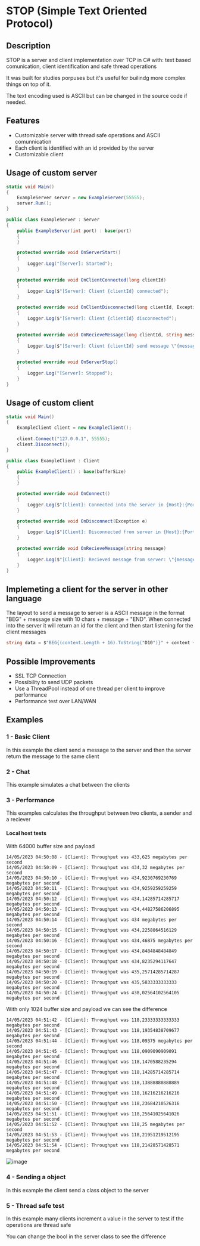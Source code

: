# STOP  (Simple Text Oriented Protocol)

## Description

STOP is a server and client implementation over TCP in C# with: text based comunication, client identification and safe thread operations

It was built for studies porpuses but it's useful for builindg more complex things on top of it.

The text encoding used is ASCII but can be changed in the source code if needed.

## Features

  - Customizable server with thread safe operations and ASCII comunnication
  - Each client is identified with an id provided by the server
  - Customizable client

## Usage of custom server

```C#
static void Main()
{
    ExampleServer server = new ExampleServer(55555);
    server.Run();
} 
```

```C# 
public class ExampleServer : Server
{
    public ExampleServer(int port) : base(port)
    {
    }

    protected override void OnServerStart()
    {
        Logger.Log("[Server]: Started");
    }

    protected override void OnClientConnected(long clientId)
    {
        Logger.Log($"[Server]: Client {clientId} connected");
    }

    protected override void OnClientDisconnected(long clientId, Exception e)
    {
        Logger.Log($"[Server]: Client {clientId} disconnected");
    }

    protected override void OnRecieveMessage(long clientId, string message)
    {
        Logger.Log($"[Server]: Client {clientId} send message \"{message}\"");
    }

    protected override void OnServerStop()
    {
        Logger.Log("[Server]: Stopped");
    }
}
```

## Usage of custom client

```C#
static void Main()
{
    ExampleClient client = new ExampleClient();
  
    client.Connect("127.0.0.1", 55555);
    client.Disconnect();
} 
```

```C#
public class ExampleClient : Client
{
    public ExampleClient() : base(bufferSize)
    {
    }

    protected override void OnConnect()
    {
        Logger.Log($"[Client]: Connected into the server in {Host}:{Port} with id {Id}");
    }

    protected override void OnDisconnect(Exception e)
    {
        Logger.Log($"[Client]: Disconnected from server in {Host}:{Port}");
    }

    protected override void OnRecieveMessage(string message)
    {
        Logger.Log($"[Client]: Recieved message from server: \"{message}\"");
    }
}
```

## Implemeting a client for the server in other language

The layout to send a message to server is a ASCII message in the format "BEG" + message size with 10 chars + message + "END".
When connected into the server it will return an id for the client and then start listening for the client messages

```C#
string data = $"BEG{(content.Length + 16).ToString("D10")}" + content + "END";
```

## Possible Improvements

- SSL TCP Connection
- Possibility to send UDP packets
- Use a ThreadPool instead of one thread per client to improve performance
- Performance test over LAN/WAN

## Examples

### 1 - Basic Client
In this example the client send a message to the server and then  the server return the message to the same client
### 2 - Chat
This example simulates a chat between the clients
### 3 - Performance
This examples calculates the throughput between two clients, a sender and a reciever

#### Local host tests

With 64000 buffer size and payload
```
14/05/2023 04:50:08 - [Client]: Throughput was 433,625 megabytes per second
14/05/2023 04:50:09 - [Client]: Throughput was 434,32 megabytes per second
14/05/2023 04:50:10 - [Client]: Throughput was 434,9230769230769 megabytes per second
14/05/2023 04:50:11 - [Client]: Throughput was 434,9259259259259 megabytes per second
14/05/2023 04:50:12 - [Client]: Throughput was 434,14285714285717 megabytes per second
14/05/2023 04:50:13 - [Client]: Throughput was 434,44827586206895 megabytes per second
14/05/2023 04:50:14 - [Client]: Throughput was 434 megabytes per second
14/05/2023 04:50:15 - [Client]: Throughput was 434,2258064516129 megabytes per second
14/05/2023 04:50:16 - [Client]: Throughput was 434,46875 megabytes per second
14/05/2023 04:50:17 - [Client]: Throughput was 434,8484848484849 megabytes per second
14/05/2023 04:50:18 - [Client]: Throughput was 434,8235294117647 megabytes per second
14/05/2023 04:50:19 - [Client]: Throughput was 435,25714285714287 megabytes per second
14/05/2023 04:50:20 - [Client]: Throughput was 435,5833333333333 megabytes per second
14/05/2023 04:50:24 - [Client]: Throughput was 438,02564102564105 megabytes per second
```

With only 1024 buffer size and payload we can see the difference
```
14/05/2023 04:51:42 - [Client]: Throughput was 118,23333333333333 megabytes per second
14/05/2023 04:51:43 - [Client]: Throughput was 118,19354838709677 megabytes per second
14/05/2023 04:51:44 - [Client]: Throughput was 118,09375 megabytes per second
14/05/2023 04:51:45 - [Client]: Throughput was 118,0909090909091 megabytes per second
14/05/2023 04:51:46 - [Client]: Throughput was 118,1470588235294 megabytes per second
14/05/2023 04:51:47 - [Client]: Throughput was 118,14285714285714 megabytes per second
14/05/2023 04:51:48 - [Client]: Throughput was 118,13888888888889 megabytes per second
14/05/2023 04:51:49 - [Client]: Throughput was 118,16216216216216 megabytes per second
14/05/2023 04:51:50 - [Client]: Throughput was 118,23684210526316 megabytes per second
14/05/2023 04:51:51 - [Client]: Throughput was 118,25641025641026 megabytes per second
14/05/2023 04:51:52 - [Client]: Throughput was 118,25 megabytes per second
14/05/2023 04:51:53 - [Client]: Throughput was 118,21951219512195 megabytes per second
14/05/2023 04:51:54 - [Client]: Throughput was 118,21428571428571 megabytes per second
```

![image](https://github.com/RodrigoPAml/SimpleServer/assets/41243039/95618d8d-b9a1-43a9-9c58-a0c59e92959c)

### 4 - Sending a object
In this example the client send a class object to the server

### 5 - Thread safe test

In this example many clients increment a value in the server to test if the operations are thread safe

You can change the bool in the server class to see the difference

